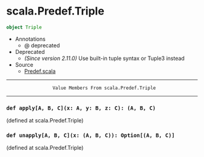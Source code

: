 
#                             scala.Predef.Triple                             #

```scala
object Triple
```

* Annotations
  * @ deprecated
* Deprecated
  * _(Since version 2.11.0)_ Use built-in tuple syntax or Tuple3 instead
* Source
  * [Predef.scala](https://github.com/scala/scala/tree/6d09a1ba5f/src/library/scala/Predef.scala#L1)


--------------------------------------------------------------------------------
                     Value Members From scala.Predef.Triple
--------------------------------------------------------------------------------


### `def apply[A, B, C](x: A, y: B, z: C): (A, B, C)`                        ###

(defined at scala.Predef.Triple)


### `def unapply[A, B, C](x: (A, B, C)): Option[(A, B, C)]`                  ###
(defined at scala.Predef.Triple)
